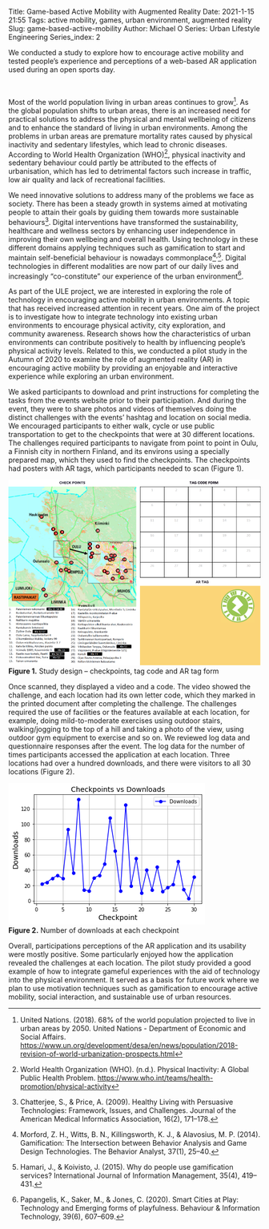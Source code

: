 Title: Game-based Active Mobility with Augmented Reality 
Date: 2021-1-15 21:55
Tags: active mobility, games, urban environment, augmented reality
Slug: game-based-active-mobility
Author: Michael O
Series: Urban Lifestyle Engineering
Series_index: 2

<p>
<span class="bigger"> We conducted a study to explore how to encourage active mobility and tested people’s experience and perceptions of a web-based AR application used during an open sports day.</span>
</p>
<br>

Most of the world population living in urban areas continues to grow[^1]. As the global population shifts to urban areas, there is an increased need for practical solutions to address the physical and mental wellbeing of citizens and to enhance the standard of living in urban environments. Among the problems in urban areas are premature mortality rates caused by physical inactivity and sedentary lifestyles, which lead to chronic diseases. According to World Health Organization (WHO)[^2], physical inactivity and sedentary behaviour could partly be attributed to the effects of urbanisation, which has led to detrimental factors such increase in traffic, low air quality and lack of recreational facilities.

We need innovative solutions to address many of the problems we face as society. There has been a steady growth in systems aimed at motivating people to attain their goals by guiding them towards more sustainable behaviours[^3]. Digital interventions have transformed the sustainability, healthcare and wellness sectors by enhancing user independence in improving their own wellbeing and overall health. Using technology in these different domains applying techniques such as gamification to start and maintain self-beneficial behaviour is nowadays commonplace[^4]<sup>,</sup>[^5]. Digital technologies in different modalities are now part of our daily lives and increasingly “co-constitute” our experience of the urban environment[^6].

As part of the ULE project, we are interested in exploring the role of technology in encouraging active mobility in urban environments. A topic that has received increased attention in recent years. One aim of the project is to investigate how to integrate technology into existing urban environments to encourage physical activity, city exploration, and community awareness. Research shows how the characteristics of urban environments can contribute positively to health by influencing people’s physical activity levels. Related to this, we conducted a pilot study in the Autumn of 2020 to examine the role of augmented reality (AR) in encouraging active mobility by providing an enjoyable and interactive experience while exploring an urban environment.

We asked participants to download and print instructions for completing the tasks from the events website prior to their participation. And during the event, they were to share photos and videos of themselves doing the distinct challenges with the events’ hashtag and location on social media. We encouraged participants to either walk, cycle or use public transportation to get to the checkpoints that were at 30 different locations. The challenges required participants to navigate from point to point in Oulu, a Finnish city in northern Finland, and its environs using a specially prepared map, which they used to find the checkpoints. The checkpoints had posters with AR tags, which participants needed to scan (Figure 1).


 <img src="../images/lrp00.png" alt="Study design" class="centerImage">
  <figcaption><b>Figure 1.</b> Study design – checkpoints, tag code and AR tag form</figcaption>


Once scanned, they displayed a video and a code. The video showed the challenge, and each location had its own letter code, which they marked in the printed document after completing the challenge. The challenges required the use of facilities or the features available at each location, for example, doing mild-to-moderate exercises using outdoor stairs, walking/jogging to the top of a hill and taking a photo of the view, using outdoor gym equipment to exercise and so on. We reviewed log data and questionnaire responses after the event. The log data for the number of times participants accessed the application at each location. Three locations had over a hundred downloads, and there were visitors to all 30 locations (Figure 2).

 <img src="../images/visits.png" alt="Study design" class="centerImage">
  <figcaption><b>Figure 2.</b> Number of downloads at each checkpoint</figcaption>
</figure>

Overall, participations perceptions of the AR application and its usability were mostly positive. Some particularly enjoyed how the application revealed the challenges at each location. The pilot study provided a good example of how to integrate gameful experiences with the aid of technology into the physical environment. It served as a basis for future work where we plan to use motivation techniques such as gamification to encourage active mobility, social interaction, and sustainable use of urban resources.

[^1]: United Nations. (2018). 68% of the world population projected to live in urban areas by 2050. United Nations - Department of Economic and Social Affairs. https://www.un.org/development/desa/en/news/population/2018-revision-of-world-urbanization-prospects.html 
[^2]:  World Health Organization (WHO). (n.d.). Physical Inactivity: A Global Public Health Problem. https://www.who.int/teams/health-promotion/physical-activity
[^3]: Chatterjee, S., & Price, A. (2009). Healthy Living with Persuasive Technologies: Framework, Issues, and Challenges. Journal of the American Medical Informatics Association, 16(2), 171–178. 
[^4]: Morford, Z. H., Witts, B. N., Killingsworth, K. J., & Alavosius, M. P. (2014). Gamification: The Intersection between Behavior Analysis and Game Design Technologies. The Behavior Analyst, 37(1), 25–40.
[^5]: Hamari, J., & Koivisto, J. (2015). Why do people use gamification services? International Journal of Information Management, 35(4), 419–431. 
[^6]: Papangelis, K., Saker, M., & Jones, C. (2020). Smart Cities at Play: Technology and Emerging forms of playfulness. Behaviour & Information Technology, 39(6), 607–609. 